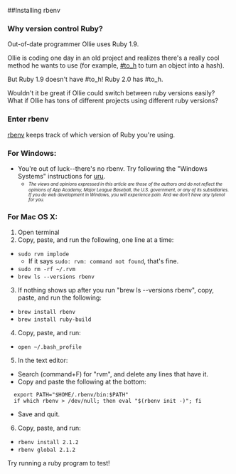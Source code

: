 ##Installing rbenv

### Why version control Ruby?

Out-of-date programmer Ollie uses Ruby 1.9.

Ollie is coding one day in an old project and realizes there's a really cool method he wants to use (for example, [#to_h][#to_h] to turn an object into a hash).

But Ruby 1.9 doesn't have #to_h!  Ruby 2.0 has #to_h.

Wouldn't it be great if Ollie could switch between ruby versions easily?  What if Ollie has tons of different projects using different ruby versions?

[#to_h]: http://ruby-doc.org/core-2.0.0/Struct.html#method-i-to_h

### Enter rbenv
[rbenv][rbenv] keeps track of which version of Ruby you're using.

[rbenv]: https://github.com/sstephenson/rbenv

### For Windows:

- You're out of luck--there's no rbenv.  Try following the "Windows Systems" instructions for [uru][uru].  
  -  *<sub><sup>The views and opinions expressed in this article are those of the authors and do not
reflect the opinions of App Academy, Major League Baseball, the U.S. government, or any of its subsidiaries.  If you do web development in Windows, you will experience pain.  And we don't have any tylenol for you.</sub></sup>*

[uru]: https://bitbucket.org/jonforums/uru

### For Mac OS X:

1.  Open terminal
2.  Copy, paste, and run the following, one line at a time:
  - `sudo rvm implode`
    - If it says `sudo: rvm: command not found`, that's fine.
  - `sudo rm -rf ~/.rvm`
  - `brew ls --versions rbenv`
3. If nothing shows up after you run "brew ls --versions rbenv", copy, paste, and run the following:
  - `brew install rbenv`
  - `brew install ruby-build`
4. Copy, paste, and run:
  - `open ~/.bash_profile`
5. In the text editor:
  - Search (command+F) for "rvm", and delete any lines that have it.
  - Copy and paste the following at the bottom:
  ```
    export PATH="$HOME/.rbenv/bin:$PATH"
    if which rbenv > /dev/null; then eval "$(rbenv init -)"; fi

  ```
  - Save and quit.
6. Copy, paste, and run:
  - `rbenv install 2.1.2`
  - `rbenv global 2.1.2`


Try running a ruby program to test!
